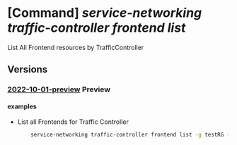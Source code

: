 # [Command] _service-networking traffic-controller frontend list_

List All Frontend resources by TrafficController

## Versions

### [2022-10-01-preview](/Resources/mgmt-plane/L3N1YnNjcmlwdGlvbnMve30vcmVzb3VyY2Vncm91cHMve30vcHJvdmlkZXJzL21pY3Jvc29mdC5zZXJ2aWNlbmV0d29ya2luZy90cmFmZmljY29udHJvbGxlcnMve30vZnJvbnRlbmRz/2022-10-01-preview.xml) **Preview**

<!-- mgmt-plane /subscriptions/{}/resourcegroups/{}/providers/microsoft.servicenetworking/trafficcontrollers/{}/frontends 2022-10-01-preview -->

#### examples

- List all Frontends for Traffic Controller
    ```bash
        service-networking traffic-controller frontend list -g testRG --traffic-controller-name testTC
    ```
